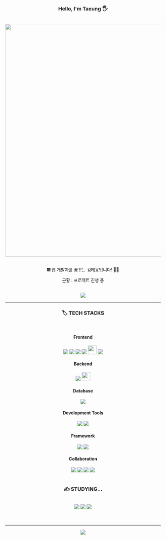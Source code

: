 <div align="center">

### Hello, I'm Taeung 🖐️

<br>
<img src="http://poot97.dothome.co.kr/TextGenerator/picture/city2.gif" style="width:750px;">
<br>
<br>
<p>🎆 웹 개발자를 꿈꾸는 김태웅입니다! 👨‍💻</p>
<p> 근황 : 프로젝트 진행 중</p>
<br>
<img src="https://img.shields.io/badge/yksr7949@gmail.com-EA4335?style=flat&logo=google&logoColor=white">
<br>
<hr>
  <h3> 🏷️ TECH STACKS </h3>
  <br>
  
  <h4>Frontend</h4>
  <img src="https://img.shields.io/badge/HTML5-E34F26?style=for-the-badge&logo=html5&logoColor=white">
  <img src="https://img.shields.io/badge/CSS-239120?&style=for-the-badge&logo=css3&logoColor=white">
  <img src="https://img.shields.io/badge/JavaScript-F7DF1E?style=for-the-badge&logo=JavaScript&logoColor=white">
  <img src="https://img.shields.io/badge/jQuery-0769AD?style=for-the-badge&logo=jquery&logoColor=white">
  <img src="https://img.shields.io/badge/AJax-007396?style=for-the-badge&logo=Java&logoColor=white" height="28px;">
  <img src="https://img.shields.io/badge/React-20232A?style=for-the-badge&logo=react&logoColor=61DAFB">
  
  <br>

  <h4>Backend</h4>
  <img src="https://img.shields.io/badge/Java-ED8B00?style=for-the-badge&logo=openjdk&logoColor=white">
  <img src="https://img.shields.io/badge/MyBatis-007396?style=for-the-badge&logo=Java&logoColor=white" height="28px;">
  
  <br>

  <h4>Database</h4>
  <img src="https://img.shields.io/badge/Oracle-F80000?style=for-the-badge&logo=oracle&logoColor=black">
  
  <br>

  <h4>Development Tools</h4>
  <img src="https://img.shields.io/badge/Eclipse-2C2255?style=for-the-badge&logo=eclipse&logoColor=white">
  <img src="https://img.shields.io/badge/Visual_Studio_Code-0078D4?style=for-the-badge&logo=visual%20studio%20code&logoColor=white")
  <br>

  <h4>Framework</h4>
  <img src="https://img.shields.io/badge/Spring-6DB33F?style=for-the-badge&logo=spring&logoColor=white">
  <img src="https://img.shields.io/badge/Spring%20Boot-6DB33F?style=for-the-badge&logo=spring%20boot&logoColor=white">

   <br>

  <h4>Collaboration</h4>
  <img src="https://img.shields.io/badge/GitHub-100000?style=for-the-badge&logo=github&logoColor=white">
  <img src="https://img.shields.io/badge/Discord-7289DA?style=for-the-badge&logo=discord&logoColor=white">
  <img src="https://img.shields.io/badge/Slack-4A154B?style=for-the-badge&logo=slack&logoColor=white">
  <img src="https://img.shields.io/badge/ERD%20Cloud-gray?style=for-the-badge&logo=erdcloud&logoColor=white">
  
  <br>
  <br>
  <h3> ✍️ STUDYING... </h3>
  <br>
	<img src="https://img.shields.io/badge/React_Native.js-61DAFB?style=flat&logo=react&logoColor=white">
  	<img src="https://img.shields.io/badge/VUE.js-4FC08D?style=flat&logo=vue.js&logoColor=white">
  	<img src="https://img.shields.io/badge/Next.js-000000?style=flat&logo=next.js&logoColor=white">
  <br>
  <br><br> 
  <hr>
<img src="https://github-readme-stats.vercel.app/api/top-langs/?username=kimjy97&layout=compact&theme=dark">
</div>

